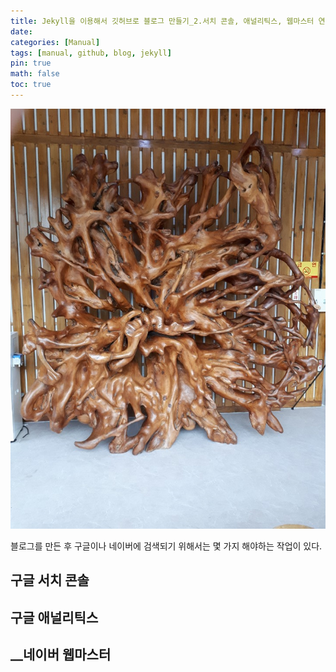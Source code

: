 ```yaml
---
title: Jekyll을 이용해서 깃허브로 블로그 만들기_2.서치 콘솔, 애널리틱스, 웹마스터 연동
date: 
categories: [Manual]
tags: [manual, github, blog, jekyll]
pin: true
math: false
toc: true
---
```


![Test](/images/TestImage.png)

블로그를 만든 후 구글이나 네이버에 검색되기 위해서는 몇 가지 해야하는 작업이 있다.

## __구글 서치 콘솔__



## __구글 애널리틱스__

## __네이버 웹마스터